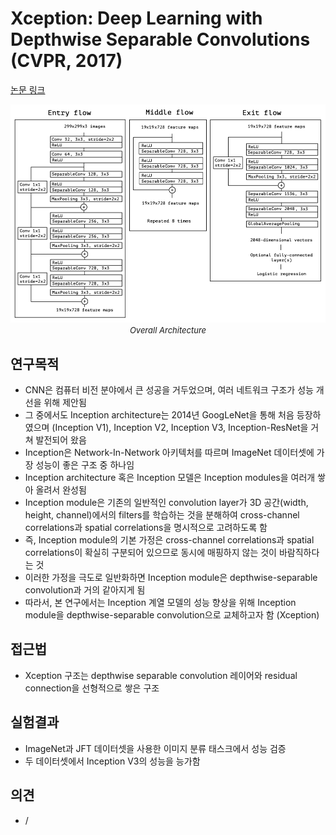 # Xception: Deep Learning with Depthwise Separable Convolutions (CVPR, 2017)

[논문 링크](https://openaccess.thecvf.com/content_cvpr_2017/html/Chollet_Xception_Deep_Learning_CVPR_2017_paper.html)

<p align="center">
    <img width="600" alt='fig1' src="../img/chollet2017xception.png?raw=true"></br>
    <em><font size=2>Overall Architecture</font></em>
</p>

## 연구목적
- CNN은 컴퓨터 비전 분야에서 큰 성공을 거두었으며, 여러 네트워크 구조가 성능 개선을 위해 제안됨
- 그 중에서도 Inception architecture는 2014년 GoogLeNet을 통해 처음 등장하였으며 (Inception V1), Inception V2, Inception V3, Inception-ResNet을 거쳐 발전되어 왔음
- Inception은 Network-In-Network 아키텍처를 따르며 ImageNet 데이터셋에 가장 성능이 좋은 구조 중 하나임
- Inception architecture 혹은 Inception 모델은 Inception modules을 여러개 쌓아 올려서 완성됨
- Inception module은 기존의 일반적인 convolution layer가 3D 공간(width, height, channel)에서의 filters를 학습하는 것을 분해하여 cross-channel correlations과 spatial correlations을 명시적으로 고려하도록 함
- 즉, Inception module의 기본 가정은 cross-channel correlations과 spatial correlations이 확실히 구분되어 있으므로 동시에 매핑하지 않는 것이 바람직하다는 것
- 이러한 가정을 극도로 일반화하면 Inception module은 depthwise-separable convolution과 거의 같아지게 됨
- 따라서, 본 연구에서는 Inception 계열 모델의 성능 향상을 위해 Inception module을 depthwise-separable convolution으로 교체하고자 함 (Xception)

## 접근법
- Xception 구조는 depthwise separable convolution 레이어와 residual connection을 선형적으로 쌓은 구조

## 실험결과
- ImageNet과 JFT 데이터셋을 사용한 이미지 분류 태스크에서 성능 검증
- 두 데이터셋에서 Inception V3의 성능을 능가함

## 의견
- /